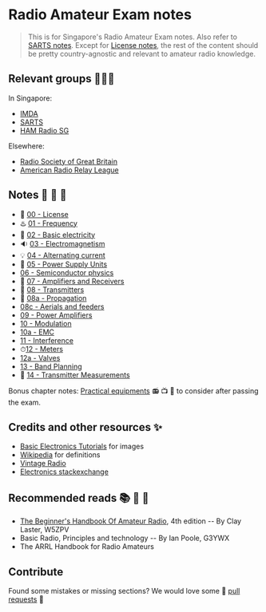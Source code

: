 # Radio Amateur Exam notes

> This is for Singapore's Radio Amateur Exam notes. Also refer to [SARTS notes](http://www.sarts.org.sg/rae/studyrae.html). Except for [License notes](00_license.md), the rest of the content should be pretty country-agnostic and relevant to amateur radio knowledge.

## Relevant groups 👫👭👬

In Singapore:

- [IMDA](https://www.imda.gov.sg/)
- [SARTS](http://www.sarts.org.sg/)
- [HAM Radio SG](https://www.facebook.com/groups/232268357146272/)

Elsewhere:

- [Radio Society of Great Britain](http://rsgb.org/)
- [American Radio Relay League](http://arrl.org/)

## Notes 📄 📃 📑

- 📄 [00 - License](00_license.md)
- ♨️ [01 - Frequency](01_frequency.md)
- 🔋 [02 - Basic electricity](02_basic_electricity.md)
- 🔉 [03 - Electromagnetism](03_electromagnetism.md)
- 💡 [04 - Alternating current](04_alternating_current.md)
- 🔌 [05 - Power Supply Units](05_power_supply_units.md)
- [06 - Semiconductor physics](06_semiconductor_physics.md)
- 📢 [07 - Amplifiers and Receivers](07_amplifiers_receivers.md)
- 📡 [08 - Transmitters](08_transmitters.md)
- 💨 [08a - Propagation](08a_propagation.md)
- [08c - Aerials and feeders](08c_aerials_feeders.md)
- [09 - Power Amplifiers](09_power_amplifier.md)
- [10 - Modulation](10_modulation.md)
- [10a - EMC](10a_emc.md)
- [11 - Interference](11_interference.md)
- ⏱[12 - Meters](12_meters.md)
- [12a - Valves](12a_valves.md)
- [13 - Band Planning](13_band_planning.md)
- 📏 [14 - Transmitter Measurements](14_transmitter_measurements.md)

Bonus chapter notes: [Practical equipments](15_equipment.md) 📻 📺 📡 to consider after passing the exam.

## Credits and other resources ✨

- [Basic Electronics Tutorials](http://www.electronics-tutorials.ws/) for images
- [Wikipedia](https://en.wikipedia.org/wiki/Main_Page) for definitions
- [Vintage Radio](http://www.vintage-radio.com/)
- [Electronics stackexchange](https://electronics.stackexchange.com)

## Recommended reads 📚 📗 📖
- [The Beginner's Handbook Of Amateur Radio](http://www.amazon.com/Beginners-Handbook-Amateur-Radio/dp/0071361871), 4th edition -- By Clay Laster, W5ZPV
- Basic Radio, Principles and technology -- By Ian Poole, G3YWX
- The ARRL Handbook for Radio Amateurs

## Contribute

Found some mistakes or missing sections? We would love some 💖 [pull requests](https://help.github.com/articles/using-pull-requests/) 💖
